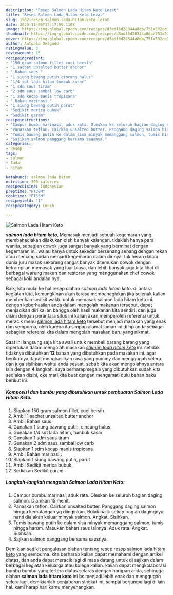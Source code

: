 ```yaml
---
description: "Resep Salmon Lada Hitam Keto Lezat"
title: "Resep Salmon Lada Hitam Keto Lezat"
slug: 1562-resep-salmon-lada-hitam-keto-lezat
date: 2020-11-05T17:17:59.110Z
image: https://img-global.cpcdn.com/recipes/d3adf6d28344a8db/751x532cq70/salmon-lada-hitam-keto-foto-resep-utama.jpg
thumbnail: https://img-global.cpcdn.com/recipes/d3adf6d28344a8db/751x532cq70/salmon-lada-hitam-keto-foto-resep-utama.jpg
cover: https://img-global.cpcdn.com/recipes/d3adf6d28344a8db/751x532cq70/salmon-lada-hitam-keto-foto-resep-utama.jpg
author: Antonio Delgado
ratingvalue: 3
reviewcount: 15
recipeingredient:
- "150 gram salmon fillet cuci bersih"
- "1 sachet unsalted butter anchor"
- " Bahan saus "
- "1 siung bawang putih cincang halus"
- "1/4 sdt lada hitam tumbuk kasar"
- "1 sdm saus tiram"
- "2 sdm saus sambal low carb"
- "1 sdm kecap manis tropicana"
- " Bahan marinasi "
- "1 siung bawang putih parut"
- "Sedikit merica bubuk"
- "Sedikit garam"
recipeinstructions:
- "Campur bumbu marinasi, aduk rata. Oleskan ke seluruh bagian daging salmon. Diamkan 15 menit."
- "Panaskan teflon. Cairkan unsalted butter. Panggang daging salmon hingga kematangan yg diinginkan. Bolak balik setiap bagian dagingnya, nanti dia akan keluar minyak salmon. Angkat. Sisihkan."
- "Tumis bawang putih ke dalam sisa minyak memanggang salmon, tumis hingga harum. Masukan bahan saus lainnya. Aduk rata. Angkat. Sisihkan."
- "Sajikan salmon panggang bersama sausnya."
categories:
- Resep
tags:
- salmon
- lada
- hitam

katakunci: salmon lada hitam 
nutrition: 300 calories
recipecuisine: Indonesian
preptime: "PT30M"
cooktime: "PT55M"
recipeyield: "1"
recipecategory: Lunch

---
```



![Salmon Lada Hitam Keto](https://img-global.cpcdn.com/recipes/d3adf6d28344a8db/751x532cq70/salmon-lada-hitam-keto-foto-resep-utama.jpg)

<b><i>salmon lada hitam keto</i></b>, Memasak menjadi sebuah kegemaran yang membahagiakan dilakukan oleh banyak kalangan. tidaklah hanya para wanita, sebagian cowok juga sangat banyak yang berminat dengan kegemaran ini. walau hanya untuk sekedar bersenang senang dengan rekan atau memang sudah menjadi kegemaran dalam dirinya. tak heran dalam dunia juru masak sekarang sangat banyak ditemukan cowok dengan ketrampilan memasak yang luar biasa, dan lebih banyak juga kita lihat di berbagai warung makan dan restoran yang menggunakan chef cowok sebagai koki andalan nya.



Baik, kita mulai ke hal resep olahan <i>salmon lada hitam keto</i>. di antara kegiatan kita, kemungkinan akan terasa membahagiakan jika sejenak kalian memberikan sedikit waktu untuk memasak salmon lada hitam keto ini. dengan keberhasilan anda dalam mengolah makanan tersebut, dapat menjadikan diri kalian bangga oleh hasil makanan kita sendiri. dan juga disini dengan perantara situs ini kalian akan memperoleh referensi untuk meracik menu <u>salmon lada hitam keto</u> tersebut menjadi masakan yang enak dan sempurna, oleh karena itu simpan alamat laman ini di hp anda sebagai sebagian referensi kita dalam mengolah masakan baru yang nikmat.


Saat ini langsung saja kita awali untuk membeli barang barang yang diperlukan dalam mengolah masakan <u><i>salmon lada hitam keto</i></u> ini. setidak tidaknya dibutuhkan <b>12</b> bahan yang dibutuhkan pada masakan ini. agar berikutnya dapat menghasilkan rasa yang yummy dan menggugah selera. dan juga sisihkan waktu anda sesaat, sebab kita akan mengolahnya antara lain dengan <b>4</b> langkah. saya berharap segala yang dibutuhkan sudah kita sediakan disini, oke mari kita buat dengan mengamati dulu bahan baku berikut ini.

<!--inarticleads1-->

##### Komposisi dan bumbu yang dibutuhkan untuk pembuatan Salmon Lada Hitam Keto:

1. Siapkan 150 gram salmon fillet, cuci bersih
1. Ambil 1 sachet unsalted butter anchor
1. Ambil  Bahan saus :
1. Gunakan 1 siung bawang putih, cincang halus
1. Gunakan 1/4 sdt lada hitam, tumbuk kasar
1. Gunakan 1 sdm saus tiram
1. Gunakan 2 sdm saus sambal low carb
1. Siapkan 1 sdm kecap manis tropicana
1. Ambil  Bahan marinasi :
1. Siapkan 1 siung bawang putih, parut
1. Ambil Sedikit merica bubuk
1. Sediakan Sedikit garam




<!--inarticleads2-->

##### Langkah-langkah mengolah Salmon Lada Hitam Keto:

1. Campur bumbu marinasi, aduk rata. Oleskan ke seluruh bagian daging salmon. Diamkan 15 menit.
1. Panaskan teflon. Cairkan unsalted butter. Panggang daging salmon hingga kematangan yg diinginkan. Bolak balik setiap bagian dagingnya, nanti dia akan keluar minyak salmon. Angkat. Sisihkan.
1. Tumis bawang putih ke dalam sisa minyak memanggang salmon, tumis hingga harum. Masukan bahan saus lainnya. Aduk rata. Angkat. Sisihkan.
1. Sajikan salmon panggang bersama sausnya.




Demikian sedikit pengulasan olahan tentang resep resep <u>salmon lada hitam keto</u> yang sempurna. kita berharap kalian dapat memahami dengan artikel diatas, dan anda dapat meracik lagi di masa datang untuk di sajikan dalam berbagai kegiatan keluarga atau kolega kalian. kalian dapat mengkolaborasi bumbu bumbu yang tertera diatas selaras dengan harapan anda, sehingga olahan <b>salmon lada hitam keto</b> ini bs menjadi lebih enak dan menggugah selera lagi. demikianlah penjabaran singkat ini, sampai berjumpa lagi di lain hal. kami harap hari kamu menyenangkan.
